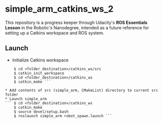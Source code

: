 # simple_arm_catkins_ws_2
This repository is a progress keeper through Udacity's **ROS Essentials Lesson** in the Robotic's Nanodegree, intended as a future reference for setting up a Catkins workspace and ROS system.

## Launch
* Initialize Catkins workspace
``` $ mkdir -p <folder_destination>/catkins_ws/src 
    $ cd <folder_destination>/catkins_ws/src
    $ catkin_init_workspace
    $ cd <folder_destination>/catkins_ws
    $ catkin_make ```

* Add contents of src (simple_arm, CMakeList) directory to current src folder 
* Launch simple_arm
``` $ cd <folder_destination>/catkins_ws
    $ catkin_make
    $ source devel/setup.bash
    $ roslaunch simple_arm robot_spawn.launch ```

